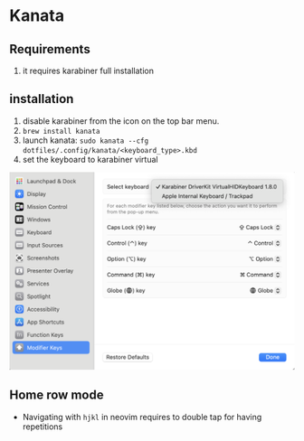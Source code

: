 # Kanata

## Requirements

1. it requires karabiner full installation

## installation

1. disable karabiner from the icon on the top bar menu.
2. `brew install kanata`
3. launch kanata:
`sudo kanata --cfg dotfiles/.config/kanata/<keyboard_type>.kbd`
4. set the keyboard to karabiner virtual

![setting virtual keyboard](./imgs/karaviner_virtual_keyboard.png)

## Home row mode

- Navigating with `hjkl` in neovim requires to double tap for having repetitions
